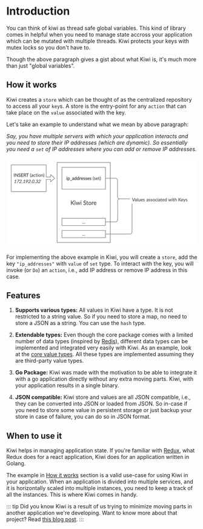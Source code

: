 # Introduction

You can think of kiwi as thread safe global variables. This kind of library
comes in helpful when you need to manage state accross your application which
can be mutated with multiple threads. Kiwi protects your keys with mutex locks
so you don't have to.

Though the above paragraph gives a gist about what Kiwi is, it's much more
than just "global variables".

## How it works

Kiwi creates a `store` which can be thought of as the centralized repository
to access all your `key`s. A store is the entry-point for any `action` that
can take place on the `value` associated with the key.

Let's take an example to understand what we mean by above paragraph:

_Say, you have multiple servers with which your application interacts and you_
_need to store their IP addresses (which are dynamic). So essentially you need_
_a `set` of IP addresses where you can add or remove IP addresses._

![How it works](./images/how-it-works-chart.jpg)

For implementing the above example in Kiwi, you will create a `store`, add the
key `"ip_addresses"` with `value` of `set` type. To interact with the key, you
will invoke (or `Do`) an `action`, i.e., add IP address or remove IP address
in this case.

## Features

1. **Supports various types:** All values in Kiwi have a type. It is not restricted
   to a string value. So if you need to store a map, no need to store a JSON as
   a string. You can use the `hash` type.

2. **Extendable types:** Even though the core package comes with a limited number
   of data types (inspired by [Redis](https://redis.io/)), different data types can
   be implemented and integrated very easily with Kiwi. As an example, look at the
   [core value types](https://github.com/sdslabs/kiwi/tree/main/values). All these
   types are implemented assuming they are third-party value types.

3. **Go Package:** Kiwi was made with the motivation to be able to integrate it with
   a go application directly without any extra moving parts. Kiwi, with your application
   results in a single binary.

4. **JSON compatible:** Kiwi store and values are all JSON compatible, i.e., they can
   be converted into JSON or loaded from JSON. So in-case if you need to store some
   value in persistent storage or just backup your store in case of failure, you can
   do so in JSON format.

## When to use it

Kiwi helps in managing application state. If you're familiar with [Redux](https://redux.js.org/),
what Redux does for a react application, Kiwi does for an application written
in Golang.

The example in [How it works](./#how-it-works) section is a valid use-case for
using Kiwi in your application. When an application is divided into multiple
services, and it is horizontally scaled into multiple instances, you need to
keep a track of all the instances. This is where Kiwi comes in handy.

::: tip Did you know
Kiwi is a result of us trying to minimize moving parts in another application
we're developing. Want to know more about that project?
Read [this blog post](https://blog.sdslabs.co/2019/09/status-internal-hackathon).
:::
